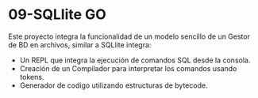 # 09-SQLlite GO

Este proyecto integra la funcionalidad de un modelo sencillo de un Gestor de BD en archivos,
similar a SQLlite integra:

- Un REPL que integra la ejecución de comandos SQL desde la consola.
- Creación de un Compilador para interpretar los comandos usando tokens.
- Generador de codigo utilizando estructuras de bytecode.